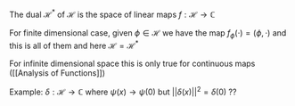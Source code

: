 The dual $\mathcal H^*$ of $\mathcal H$ is the space of linear maps $f:\mathcal H\to \mathbb C$

For finite dimensional case, given $\phi\in\mathcal H$ we have the map $f_\phi(\cdot)=(\phi,\cdot)$ and this is all of them and here $\mathcal H = \mathcal H^*$

For infinite dimensional space this is only true for continuous maps ([[Analysis of Functions]])

Example: $\delta :\mathcal H\to \mathbb C$ where $\psi(x)\to \psi(0)$ but $||\delta(x)||^2=\delta(0)$ ??

